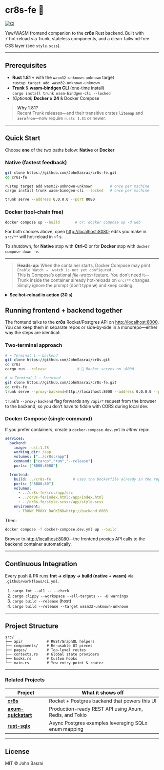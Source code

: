 
# cr8s-fe :art:

[![CI](https://github.com/JohnBasrai/cr8s-fe/actions/workflows/ci.yml/badge.svg)](https://github.com/JohnBasrai/cr8s-fe/actions/workflows/ci.yml)

Yew/WASM frontend companion to the **cr8s** Rust backend.
Built with ⚡ hot‑reload via Trunk, stateless components, and a clean Tailwind‑free CSS layer (see `style.scss`).

---

## Prerequisites

* **Rust 1.81&nbsp;+** with the `wasm32-unknown-unknown` target  
  `rustup target add wasm32-unknown-unknown`
* **Trunk** & **wasm-bindgen CLI** (one-time install)  
  `cargo install trunk wasm-bindgen-cli --locked`
* *(Optional)* **Docker ≥ 24** & Docker Compose

> **Why 1.81?**  
> Recent Trunk releases—and their transitive crates **`litemap`** and **`zerofrom`**—now require `rustc 1.81` or newer.

---

## Quick Start  
Choose **one** of the two paths below: **Native** or **Docker**

### Native (fastest feedback)

```bash
git clone https://github.com/JohnBasrai/cr8s-fe.git
cd cr8s-fe

rustup target add wasm32-unknown-unknown        # once per machine
cargo install trunk wasm-bindgen-cli --locked   # once per machine

trunk serve --address 0.0.0.0 --port 8080
```
### Docker (tool‑chain free)

```bash
docker compose up --build       # or: docker compose up -d web
```

For both choices above, open <http://localhost:8080>; edits you make in `src/**` will hot‑reload in ~1 s.

To shutdown, for **Native** stop with **Ctrl‑C** or for **Docker** stop with `docker compose down -v`.

---

> **Heads-up:** When the container starts, Docker Compose may print  
> `Enable Watch →  watch is not yet configured.`  
> This is Compose’s optional *file-watch* feature. You don’t need it—  
> Trunk inside the container already hot-reloads on `src/**` changes.  
> Simply ignore the prompt (don’t type **w**) and keep coding.

<details>
<summary><strong>See hot-reload in action&nbsp;(30&nbsp;s)</strong></summary>

   1. Open `src/components/login_form.rs`.  
   2. Find the line that renders the username field:  

```rust
   <Input label="Username" ... />
```

   3. Change **`"Username"`** to **`"Enter your username"`** and **save**.
   4. Watch the Docker/Trunk terminal — a quick re-compile appears.
   5. Switch back to the browser (still on `/login`) — the placeholder now reads **Enter your username** without a manual refresh.

*Revert the text and save again to watch it snap back.*

</details>


<!-- 
### Need a tiny production image?  

```bash
docker build --target prod -t cr8s-fe:latest .
docker run -p 8080:80 cr8s-fe:latest
````

---
-->

## Running frontend + backend together

The frontend talks to the **cr8s** Rocket/Postgres API on <http://localhost:8000>.
You can keep them in separate repos or side‑by‑side in a monorepo—either way the steps
are identical:

### Two‑terminal approach

```bash
# ⬅︎ Terminal 1 – backend
git clone https://github.com/JohnBasrai/cr8s.git
cd cr8s
cargo run --release              # 🚀 Rocket serves on :8000
```

```bash
# ➡︎ Terminal 2 – frontend
git clone https://github.com/JohnBasrai/cr8s-fe.git
cd cr8s-fe
trunk serve --proxy-backend=http://localhost:8000 --address 0.0.0.0 --port 8080
```

`trunk`’s `--proxy-backend` flag forwards any `/api/*` request from the browser to the
backend, so you don’t have to fiddle with CORS during local dev.

### Docker Compose (single command)

If you prefer containers, create a `docker-compose.dev.yml` in *either* repo:

```yaml
services:
  backend:
    image: rust:1.78
    working_dir: /app
    volumes: ["../cr8s:/app"]
    command: ["cargo","run","--release"]
    ports: ["8000:8000"]

  frontend:
    build: ../cr8s-fe          # uses the Dockerfile already in the repo
    ports: ["8080:80"]
    volumes:
      - ../cr8s-fe/src:/app/src
      - ../cr8s-fe/index.html:/app/index.html
      - ../cr8s-fe/style.scss:/app/style.scss
    environment:
      - TRUNK_PROXY_BACKEND=http://backend:8000
```

Then:

```bash
docker compose -f docker-compose.dev.yml up --build
```

Browse to <http://localhost:8080>—the frontend proxies API calls to the backend
container automatically.

---

## Continuous Integration

Every push & PR runs **fmt → clippy → build (native + wasm)** via
`.github/workflows/ci.yml`.

1. `cargo fmt --all -- --check`
2. `cargo clippy --workspace --all-targets -- -D warnings`
3. `cargo build --release` (host)
4. `cargo build --release --target wasm32-unknown-unknown`

---

## Project Structure

```
src/
├── api/           # REST/GraphQL helpers
├── components/    # Re‑usable UI pieces
├── pages/         # Top‑level routes
├── contexts.rs    # Global state providers
├── hooks.rs       # Custom hooks
└── main.rs        # Yew entry‑point & router
```

---

### Related Projects

| Project | What it shows off |
|---------|------------------|
| **[cr8s](https://github.com/JohnBasrai/cr8s)** | Rocket + Postgres backend that powers this UI |
| **[axum-quickstart](https://github.com/JohnBasrai/axum-quickstart)** | Production-ready REST API using Axum, Redis, and Tokio |
| **[rust-sqlx](https://github.com/JohnBasrai/rust-sqlx)** | Async Postgres examples leveraging SQLx enum mapping |

---

## License

MIT © John Basrai
